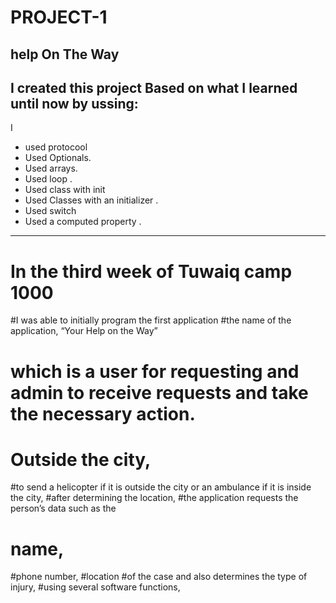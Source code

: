 # PROJECT-1

## help On The Way

##  I created this project Based on what I learned until now by ussing:

  I
- used protocool
- Used Optionals.
- Used arrays.
- Used loop . 
- Used class with init
- Used Classes with an initializer .
- Used  switch 
- Used a computed property . 

_____________________________________________________________________________________________________

# In the third week of Tuwaiq camp 1000
#I was able to initially program the first application
#the name of the application, “Your Help on the Way”
# which is a user for requesting and admin to receive requests and take the necessary action.
# Outside the city,
#to send a helicopter if it is outside the city or an ambulance if it is inside the city, 
  #after determining the location,
#the application requests the person’s data such as the 
  # name,
#phone number,
#location 
#of the case and also determines the type of injury, 
#using several software functions,
      

